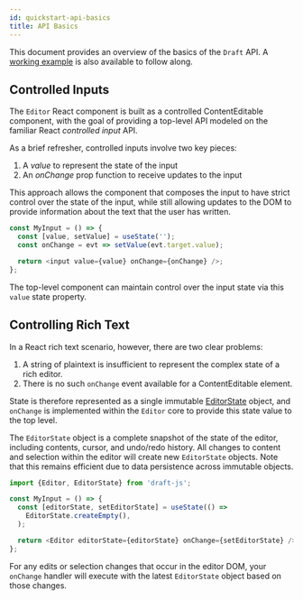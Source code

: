 ```yaml
---
id: quickstart-api-basics
title: API Basics
---
```


This document provides an overview of the basics of the `Draft` API. A
[working example](https://github.com/facebook/draft-js/tree/master/examples/draft-0-10-0/plaintext)
is also available to follow along.

## Controlled Inputs

The `Editor` React component is built as a controlled ContentEditable component,
with the goal of providing a top-level API modeled on the familiar React
_controlled input_ API.

As a brief refresher, controlled inputs involve two key pieces:

1. A _value_ to represent the state of the input
2. An _onChange_ prop function to receive updates to the input

This approach allows the component that composes the input to have strict
control over the state of the input, while still allowing updates to the DOM to
provide information about the text that the user has written.

```js
const MyInput = () => {
  const [value, setValue] = useState('');
  const onChange = evt => setValue(evt.target.value);

  return <input value={value} onChange={onChange} />;
};
```

The top-level component can maintain control over the input state via this
`value` state property.

## Controlling Rich Text

In a React rich text scenario, however, there are two clear problems:

1. A string of plaintext is insufficient to represent the complex state of a
   rich editor.
2. There is no such `onChange` event available for a ContentEditable element.

State is therefore represented as a single immutable
[EditorState](/docs/api-reference-editor-state) object, and `onChange` is
implemented within the `Editor` core to provide this state value to the top
level.

The `EditorState` object is a complete snapshot of the state of the editor,
including contents, cursor, and undo/redo history. All changes to content and
selection within the editor will create new `EditorState` objects. Note that
this remains efficient due to data persistence across immutable objects.

```js
import {Editor, EditorState} from 'draft-js';

const MyInput = () => {
  const [editorState, setEditorState] = useState(() =>
    EditorState.createEmpty(),
  );

  return <Editor editorState={editorState} onChange={setEditorState} />;
};
```

For any edits or selection changes that occur in the editor DOM, your `onChange`
handler will execute with the latest `EditorState` object based on those
changes.
